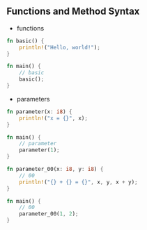 ## Functions and Method Syntax

- functions

```rust
fn basic() {
    println!("Hello, world!");
}

fn main() {
    // basic
    basic();
}
```

- parameters

```rust
fn parameter(x: i8) {
    println!("x = {}", x);
}

fn main() {
    // parameter
    parameter(1);
}

fn parameter_00(x: i8, y: i8) {
    // 00
    println!("{} + {} = {}", x, y, x + y);
}

fn main() {
    // 00
    parameter_00(1, 2);
}
```
